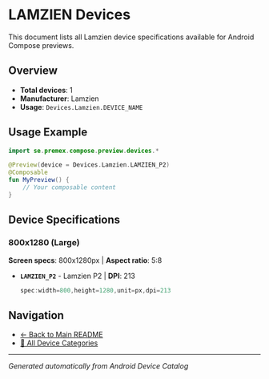 # LAMZIEN Devices

This document lists all Lamzien device specifications available for Android Compose previews.

## Overview

- **Total devices**: 1
- **Manufacturer**: Lamzien
- **Usage**: `Devices.Lamzien.DEVICE_NAME`

## Usage Example

```kotlin
import se.premex.compose.preview.devices.*

@Preview(device = Devices.Lamzien.LAMZIEN_P2)
@Composable
fun MyPreview() {
    // Your composable content
}
```

## Device Specifications

### 800x1280 (Large)

**Screen specs**: 800x1280px | **Aspect ratio**: 5:8

- **`LAMZIEN_P2`** - Lamzien P2 | **DPI**: 213
  ```kotlin
  spec:width=800,height=1280,unit=px,dpi=213
  ```

## Navigation

- [← Back to Main README](../../README.md)
- [📱 All Device Categories](../README.md)

---
*Generated automatically from Android Device Catalog*
